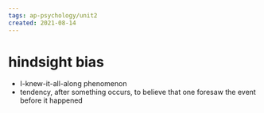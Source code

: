 ```yaml
---
tags: ap-psychology/unit2 
created: 2021-08-14
---
```


# hindsight bias

- I-knew-it-all-along phenomenon
- tendency, after something occurs, to believe that one foresaw the event before it happened 
